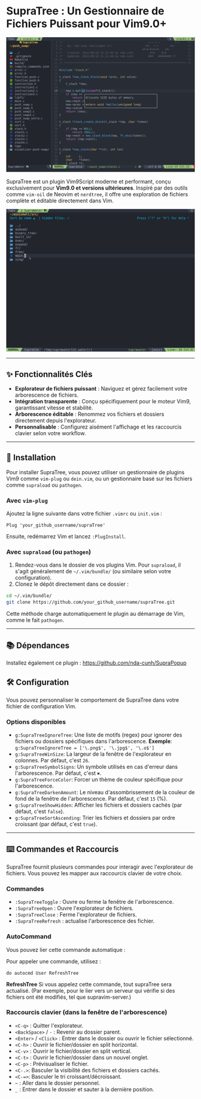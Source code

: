 # SupraTree : Un Gestionnaire de Fichiers Puissant pour Vim9.0+

<img src="data_git/readme.png">

SupraTree est un plugin Vim9Script moderne et performant, conçu exclusivement pour **Vim9.0 et versions ultérieures**. Inspiré par des outils comme `vim-oil` de Neovim et `nerdtree`, il offre une exploration de fichiers complète et éditable directement dans Vim.

<img src="data_git/SupraWater.gif">

---

## ✨ Fonctionnalités Clés

* **Explorateur de fichiers puissant** : Naviguez et gérez facilement votre arborescence de fichiers.
* **Intégration transparente** : Conçu spécifiquement pour le moteur Vim9, garantissant vitesse et stabilité.
* **Arborescence éditable** : Renommez vos fichiers et dossiers directement depuis l'explorateur.
* **Personnalisable** : Configurez aisément l'affichage et les raccourcis clavier selon votre workflow.

---

## 🚀 Installation

Pour installer SupraTree, vous pouvez utiliser un gestionnaire de plugins Vim9 comme `vim-plug` ou `dein.vim`, ou un gestionnaire basé sur les fichiers comme `supraload` ou `pathogen`.

### Avec `vim-plug`

Ajoutez la ligne suivante dans votre fichier `.vimrc` ou `init.vim` :

```vim
Plug 'your_github_username/supraTree'
```

Ensuite, redémarrez Vim et lancez `:PlugInstall`.

### Avec `supraload` (ou `pathogen`)

1.  Rendez-vous dans le dossier de vos plugins Vim. Pour `supraload`, il s'agit généralement de `~/.vim/bundle/` (ou similaire selon votre configuration).
2.  Clonez le dépôt directement dans ce dossier :

```bash
cd ~/.vim/bundle/
git clone https://github.com/your_github_username/supraTree.git
```

Cette méthode charge automatiquement le plugin au démarrage de Vim, comme le fait `pathogen`.

---
## 📚 Dépendances

Installez également ce plugin : https://github.com/nda-cunh/SupraPopup

## 🛠️ Configuration

Vous pouvez personnaliser le comportement de SupraTree dans votre fichier de configuration Vim.

### Options disponibles

* `g:SupraTreeIgnoreTree`: Une liste de motifs (regex) pour ignorer des fichiers ou dossiers spécifiques dans l'arborescence.
	**Exemple**: `g:SupraTreeIgnoreTree = ['\.png$', '\.jpg$', '\.o$']`
* `g:SupraTreeWinSize`: La largeur de la fenêtre de l'explorateur en colonnes. Par défaut, c'est `26`.
* `g:SupraTreeSymbolSigns`: Un symbole utilisés en cas d'erreur dans l'arborescence. Par défaut, c'est `✖`.
* `g:SupraTreeForceColor`: Forcer un thème de couleur spécifique pour l'arborescence.
* `g:SupraTreeDarkenAmount`: Le niveau d'assombrissement de la couleur de fond de la fenêtre de l'arborescence. Par défaut, c'est `15` (%).
* `g:SupraTreeShowHidden`: Afficher les fichiers et dossiers cachés (par défaut, c'est `false`).
* `g:SupraTreeSortAscending`: Trier les fichiers et dossiers par ordre croissant (par défaut, c'est `true`).

---

## ⌨️ Commandes et Raccourcis

SupraTree fournit plusieurs commandes pour interagir avec l'explorateur de fichiers. Vous pouvez les mapper aux raccourcis clavier de votre choix.

### Commandes

* `:SupraTreeToggle` : Ouvre ou ferme la fenêtre de l'arborescence.
* `:SupraTreeOpen` : Ouvre l'explorateur de fichiers.
* `:SupraTreeClose` : Ferme l'explorateur de fichiers.
* `:SupraTreeRefresh` : actualise l'arborescence des fichier.

### AutoCommand

Vous pouvez lier cette commande automatique :

Pour appeler une commande, utilisez :
```vim
do autocmd User RefreshTree
```

**RefreshTree** Si vous appelez cette commande, tout supraTree sera actualisé.
    (Par exemple, pour le lier vers un serveur qui vérifie si des fichiers ont été modifiés, tel que supravim-server.)

### Raccourcis clavier (dans la fenêtre de l'arborescence)

* `<C-q>` : Quitter l'explorateur.
* `<BackSpace>` / `-` : Revenir au dossier parent.
* `<Enter>` / `<Click>` : Entrer dans le dossier ou ouvrir le fichier sélectionné.
* `<C-h>` : Ouvrir le fichier/dossier en split horizontal.
* `<C-v>` : Ouvrir le fichier/dossier en split vertical.
* `<C-t>` : Ouvrir le fichier/dossier dans un nouvel onglet.
* `<C-p>` : Prévisualiser le fichier.
* `<C-.>`: Basculer la visibilité des fichiers et dossiers cachés.
* `<C-=>`: Basculer le tri croissant/décroissant.
* `~` : Aller dans le dossier personnel.
* `_` : Entrer dans le dossier et sauter à la dernière position.

